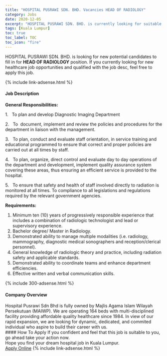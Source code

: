```yaml
---
title: "HOSPITAL PUSRAWI SDN. BHD. Vacancies HEAD OF RADIOLOGY" 
category: Jobs 
date: 2020-12-05 
excerpt: "HOSPITAL PUSRAWI SDN. BHD. is currently looking for suitable person to fill in the HEAD OF RADIOLOGY which positioned at Kuala Lumpur" 
tags: [Kuala Lumpur] 
toc: true 
toc_label: TOC 
toc_icon: "fire" 
--- 
```


<p>HOSPITAL PUSRAWI SDN. BHD. is looking for new potential candidates to fill in for <b>HEAD OF RADIOLOGY</b> position. If you currently looking for new healthcare job opportunities and qualified with the job desc, feel free to apply this job.
</p>{% include link-adsense.html %} 
<div><div><div><h4>Job Description</h4></div></div><div><div><span><div><p><strong>General Responsibilities:</strong></p><p>1.&#160;&#160;&#160;To plan and develop Diagnostic Imaging Department</p><p>2.&#160;&#160;&#160;To&#160;&#160;document, implement and review the policies and procedures for the department in liaison with the management.</p><p>3.&#160;&#160;&#160;To plan, conduct and evaluate staff orientation, in service training and educational programmed to ensure that correct and proper policies are carried out at all times by staff.</p><p>4.&#160;&#160;&#160;To plan, organize, direct control and evaluate day to day operations of the department and development, implement quality assurance system covering these areas, thus ensuring an efficient service is provided to the hospital.</p><p>5.&#160;&#160;&#160;To ensure that safety and health of staff involved directly to radiation is monitored at all times. To compliance to all legislations and regulations required by the relevant government agencies.</p><p><strong>Requirements:</strong></p><ol><li>Minimum ten (10) years of progressively responsible experience that includes a combination of radiologic technologist and lead or supervisory experience.</li><li>Bachelor degree/ Master in Radiology.</li><li>Demonstrated ability to manage multiple modalities (i.e. radiology, mammography, diagnostic medical sonographers and reception/clerical personnel).</li><li>General knowledge of radiologic theory and practice, including radiation safety and applicable standards.</li><li>Demonstrated ability to coordinate teams and enhance department efficiencies.</li><li>Effective written and verbal communication skills.</li></ol></div></span></div></div></div> 
{% include 300-adsense.html %} 
<div><div><div><h4>Company Overview</h4></div></div><div><div><span><div><div>Hospital Pusrawi Sdn Bhd is fully owned by Majlis Agama Islam Wilayah Persekutuan (MAIWP). We are operating 164 beds with multi-disciplined facility providing affordable quality healthcare since 1984. In view of our rapid expansion, we are looking for dynamic, dedicated, and commited individual who aspire to build their career with us.</div></div></span></div></div></div> 
#### How To Apply 
If you confident and feel that this job is suitable to you, go ahead take your action now. <br/> 
Hope you find your dream hospital job in Kuala Lumpur. <br/> 
<a href="https://www.jobstreet.com.my/en/job/head-of-radiology-4430848?jobId=jobstreet-my-job-4430848&sectionRank=2&token=0~12937e36-872d-41ec-9f2f-d085e311568e&fr=SRP%20View%20In%20New%20Ta" class="btn btn--warning" target="_blank" rel="nofollow noopenner">Apply Online</a> 
{% include link-adsense.html %} 
